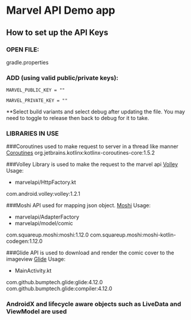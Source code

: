 # Marvel API Demo app

## How to set up the API Keys

### OPEN FILE: 

gradle.properties

### ADD (using valid public/private keys):

```
MARVEL_PUBLIC_KEY = ""

MARVEL_PRIVATE_KEY = ""
```

**Select build variants and select debug after updating the file. You may need to toggle to release then back to debug for it to take. 

### LIBRARIES IN USE 

###Coroutines used to make request to server in a thread like manner
[Coroutines](https://github.com/Kotlin/kotlinx.coroutines)
org.jetbrains.kotlinx:kotlinx-coroutines-core:1.5.2

###Volley Library is used to make the request to the marvel api
[Volley](https://github.com/google/volley)
Usage:
- marvelapi/HttpFactory.kt

com.android.volley:volley:1.2.1

###Moshi API used for mapping json object.
[Moshi](https://github.com/square/moshi)
Usage:
- marvelapi/AdapterFactory
- marvelapi/model/comic

com.squareup.moshi:moshi:1.12.0
com.squareup.moshi:moshi-kotlin-codegen:1.12.0

###Glide API is used to download and render the comic cover to the imageview
[Glide](https://github.com/bumptech/glide)
Usage:
- MainActivity.kt

com.github.bumptech.glide:glide:4.12.0
com.github.bumptech.glide:compiler:4.12.0

### AndroidX and lifecycle aware objects such as LiveData and ViewModel are used
